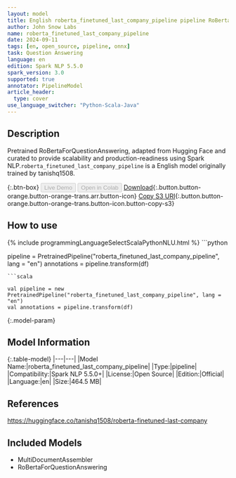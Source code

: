 ```yaml
---
layout: model
title: English roberta_finetuned_last_company_pipeline pipeline RoBertaForQuestionAnswering from tanishq1508
author: John Snow Labs
name: roberta_finetuned_last_company_pipeline
date: 2024-09-11
tags: [en, open_source, pipeline, onnx]
task: Question Answering
language: en
edition: Spark NLP 5.5.0
spark_version: 3.0
supported: true
annotator: PipelineModel
article_header:
  type: cover
use_language_switcher: "Python-Scala-Java"
---
```


## Description

Pretrained RoBertaForQuestionAnswering, adapted from Hugging Face and curated to provide scalability and production-readiness using Spark NLP.`roberta_finetuned_last_company_pipeline` is a English model originally trained by tanishq1508.

{:.btn-box}
<button class="button button-orange" disabled>Live Demo</button>
<button class="button button-orange" disabled>Open in Colab</button>
[Download](https://s3.amazonaws.com/auxdata.johnsnowlabs.com/public/models/roberta_finetuned_last_company_pipeline_en_5.5.0_3.0_1726055453474.zip){:.button.button-orange.button-orange-trans.arr.button-icon}
[Copy S3 URI](s3://auxdata.johnsnowlabs.com/public/models/roberta_finetuned_last_company_pipeline_en_5.5.0_3.0_1726055453474.zip){:.button.button-orange.button-orange-trans.button-icon.button-copy-s3}

## How to use



<div class="tabs-box" markdown="1">
{% include programmingLanguageSelectScalaPythonNLU.html %}
```python

pipeline = PretrainedPipeline("roberta_finetuned_last_company_pipeline", lang = "en")
annotations =  pipeline.transform(df)   

```
```scala

val pipeline = new PretrainedPipeline("roberta_finetuned_last_company_pipeline", lang = "en")
val annotations = pipeline.transform(df)

```
</div>

{:.model-param}
## Model Information

{:.table-model}
|---|---|
|Model Name:|roberta_finetuned_last_company_pipeline|
|Type:|pipeline|
|Compatibility:|Spark NLP 5.5.0+|
|License:|Open Source|
|Edition:|Official|
|Language:|en|
|Size:|464.5 MB|

## References

https://huggingface.co/tanishq1508/roberta-finetuned-last-company

## Included Models

- MultiDocumentAssembler
- RoBertaForQuestionAnswering